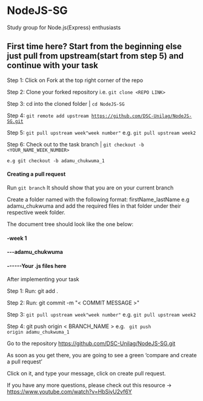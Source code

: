 # NodeJS-SG
Study group for Node.js(Express) enthusiasts

## First time here? Start from the beginning else just pull from upstream(start from step 5) and continue with your task

Step 1: Click on Fork at the top right corner of the repo

Step 2: Clone your forked repository i.e. `git clone <REPO LINK>`

Step 3: cd into the cloned folder | <code>cd NodeJS-SG</code>

Step 4: <code>git remote add upstream https://github.com/DSC-Unilag/NodeJS-SG.git</code>

Step 5: <code>git pull upstream week"week number"</code> e.g. <code>git pull upstream week2</code>

Step 6: Check out to the task branch | <code>git checkout -b <YOUR_NAME_WEEK_NUMBER></code>

<code>e.g git checkout -b adamu_chukwuma_1</code>


#### Creating a pull request
Run <code>git branch</code> It should show that you are on your current branch

Create a folder named with the following format: firstName_lastName e.g adamu_chukwuma and add the required files in that folder under their respective week folder.

The document tree should look like the one below:
#### -week 1
#### ---adamu_chukwuma
#### ------Your .js files here

After implementing your task

Step 1: Run: git add .

Step 2: Run: git commit -m "< COMMIT MESSAGE >"

Step 3: <code>git pull upstream week"week number"</code> e.g. <code>git pull upstream week2</code>

Step 4: git push origin < BRANCH_NAME > e.g. <code> git push origin adamu_chukwuma_1</code>

Go to the repository https://github.com/DSC-Unilag/NodeJS-SG.git

As soon as you get there, you are going to see a green ‘compare and create a pull request’

Click on it, and type your message, click on create pull request.

If you have any more questions, please check out this resource -> https://www.youtube.com/watch?v=HbSjyU2vf6Y
